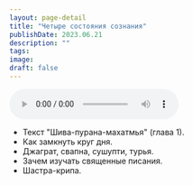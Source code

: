 ```yaml
---
layout: page-detail
title: "Четыре состояния сознания"
publishDate: 2023.06.21
description: ""
tags:
image:
draft: false
---
```


<audio title="2023.06.21 - Четыре состояния сознания.mp3" src="/upload/iblock/d21/d21560678b4b9044c1f26354438018db.mp3" controls=""></audio>

* Текст "Шива-пурана-махатмья" (глава 1).
* Как замкнуть круг дня.
* Джаграт, свапна, сушупти, турья.
* Зачем изучать священные писания.
* Шастра-крипа.

  
